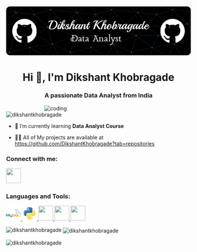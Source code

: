 ![logo](https://github.com/DikshantKhobragade/DikshantKhobragade/blob/main/github-header-image.png)
<h1 align="center">Hi 👋, I'm Dikshant Khobragade</h1>
<h3 align="center">A passionate Data Analyst from India</h3>

<img align="right" alt="coding" width="400" src="https://user-images.githubusercontent.com/55389276/140866485-8fb1c876-9a8f-4d6a-98dc-08c4981eaf70.gif">

<p align="left"> <img src="https://komarev.com/ghpvc/?username=dikshantkhobragade&label=Profile%20views&color=0e75b6&style=flat" alt="dikshantkhobragade" /> </p>

- 🌱 I’m currently learning **Data Analyst Course**

- 👨‍💻 All of My projects are available at https://github.com/DikshantKhobragade?tab=repositories

<h3 align="left">Connect with me:</h3>

<a href="khobragadedikshant1@gmail.com"> <img src="https://logohistory.net/wp-content/uploads/2023/12/Gmail-Logo.png" width="40" height="40"/> </a>
<p align="left">
</p>

<h3 align="left">Languages and Tools:</h3>
<p align="left"> <a href="https://www.mysql.com/" target="_blank" rel="noreferrer"> <img src="https://raw.githubusercontent.com/devicons/devicon/master/icons/mysql/mysql-original-wordmark.svg" alt="mysql" width="40" height="40"/> </a> <a href="https://www.python.org" target="_blank" rel="noreferrer"> <img src="https://raw.githubusercontent.com/devicons/devicon/master/icons/python/python-original.svg" alt="python" width="40" height="40"/> </a>
  <a href="https://www.powerbi.com/" target="_blank" rel="noreferrer"> <img src="https://logohistory.net/wp-content/uploads/2023/05/Power-BI-Symbol.png" width="40" height="40"/> </a> <a href="https://www.excel.com/" target="_blank" rel="noreferrer"> <img src="https://www.pngfind.com/pngs/m/38-383271_excel-logo-png-microsoft-excel-logo-transparent-png.png" width="40" height="40"/> </a> 
 <a href="https://www.tableau.com/" target="_blank" rel="noreferrer"> <img src="https://banner2.cleanpng.com/20180920/zg/kisspng-tableau-software-computer-software-logo-business-i-solutions-hiq-labs-1713937028400.webp" width="40" height="40"/> </a></p>

<p><img align="left" src="https://github-readme-stats.vercel.app/api/top-langs?username=dikshantkhobragade&show_icons=true&locale=en&layout=compact" alt="dikshantkhobragade" /></p>

<p>&nbsp;<img align="center" src="https://github-readme-stats.vercel.app/api?username=dikshantkhobragade&show_icons=true&locale=en" alt="dikshantkhobragade" /></p>

<p><img align="center" src="https://github-readme-streak-stats.herokuapp.com/?user=dikshantkhobragade&" alt="dikshantkhobragade" /></p>
